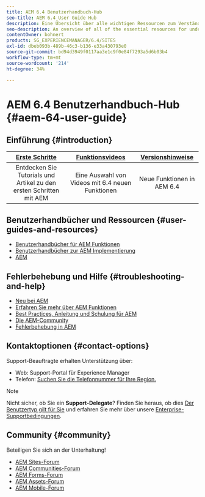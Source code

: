 ```yaml
---
title: AEM 6.4 Benutzerhandbuch-Hub
seo-title: AEM 6.4 User Guide Hub
description: Eine Übersicht über alle wichtigen Ressourcen zum Verständnis, Installieren, Verwalten und Verwenden von AEM 6.4
seo-description: An overview of all of the essential resources for understanding, installing, managing, and using AEM 6.4
contentOwner: bohnert
products: SG_EXPERIENCEMANAGER/6.4/SITES
exl-id: dbeb093b-489b-46c3-b136-e33a430793e0
source-git-commit: bd94d3949f0117aa3e1c9f0e84f7293a5d6b03b4
workflow-type: tm+mt
source-wordcount: '214'
ht-degree: 34%

---
```


# AEM 6.4 Benutzerhandbuch-Hub {#aem-64-user-guide}

## Einführung {#introduction}

| [Erste Schritte](https://helpx.adobe.com/de/experience-manager/get-started.html) | [Funktionsvideos](https://helpx.adobe.com/de/experience-manager/kt/index/aem-6-5-videos.html) | [Versionshinweise](https://helpx.adobe.com/de/experience-manager/6-5/release-notes.html) |
|:-:|:-:|:-:|
| Entdecken Sie Tutorials und Artikel zu den ersten Schritten mit AEM | Eine Auswahl von Videos mit 6.4 neuen Funktionen | Neue Funktionen in AEM 6.4 |

## Benutzerhandbücher und Ressourcen {#user-guides-and-resources}

* [Benutzerhandbücher für AEM Funktionen](capabilities.md)
* [Benutzerhandbücher zur AEM Implementierung](implementation.md)
* [AEM](resources.md)

## Fehlerbehebung und Hilfe {#troubleshooting-and-help}

* [Neu bei AEM](new.md)
* [Erfahren Sie mehr über AEM Funktionen](learn.md)
* [Best Practices, Anleitung und Schulung für AEM](best-practice.md)
* [Die AEM-Community](community.md)
* [Fehlerbehebung in AEM](troubleshooting.md)

## Kontaktoptionen {#contact-options}

Support-Beauftragte erhalten Unterstützung über:

* Web: Support-Portal für Experience Manager
* Telefon: [Suchen Sie die Telefonnummer für Ihre Region.](https://helpx.adobe.com/contact/dma-external/DMACustomeCareRegionalPhoneNumbers.html)

>[!NOTE]
>
>Nicht sicher, ob Sie ein **Support-Delegate**? Finden Sie heraus, ob dies [Der Benutzertyp gilt für Sie](https://helpx.adobe.com/experience-cloud/supported-users.html) und erfahren Sie mehr über unsere [Enterprise-Supportbedingungen](https://helpx.adobe.com/support/programs/enterprise-support-terms.html).

## Community {#community}

Beteiligen Sie sich an der Unterhaltung!

* [AEM Sites-Forum](http://help-forums.adobe.com/content/adobeforums/en/experience-manager-forum/adobe-experience-manager.html)
* [AEM Communities-Forum](http://help-forums.adobe.com/content/adobeforums/en/experience-manager-forum/aem-communities.html)
* [AEM Forms-Forum](http://help-forums.adobe.com/content/adobeforums/en/experience-manager-forum/aem-forms.html)
* [AEM Assets-Forum](http://help-forums.adobe.com/content/adobeforums/en/experience-manager-forum/aem-assets.html)
* [AEM Mobile-Forum](http://forums.adobe.com/community/experiencemanagermobile)
